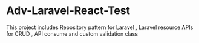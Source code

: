 # Adv-Laravel-React-Test
This project includes Repository pattern for Laravel , Laravel resource APIs for CRUD , API consume and custom validation class 
